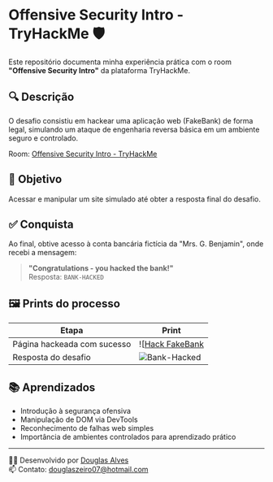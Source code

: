 # Offensive Security Intro - TryHackMe 🛡️

Este repositório documenta minha experiência prática com o room **"Offensive Security Intro"** da plataforma TryHackMe.

## 🔍 Descrição
O desafio consistiu em hackear uma aplicação web (FakeBank) de forma legal, simulando um ataque de engenharia reversa básica em um ambiente seguro e controlado.

Room: [Offensive Security Intro - TryHackMe](https://tryhackme.com/room/offensivesecurityintro)

## 🎯 Objetivo
Acessar e manipular um site simulado até obter a resposta final do desafio.

## ✅ Conquista
Ao final, obtive acesso à conta bancária fictícia da "Mrs. G. Benjamin", onde recebi a mensagem:

> **"Congratulations - you hacked the bank!"**  
> Resposta: `BANK-HACKED`

## 🖼️ Prints do processo

| Etapa | Print |
|-------|-------|
| Página hackeada com sucesso | ![[Hack FakeBank](./imagens/fakebank-completo.png)|
| Resposta do desafio | ![Bank-Hacked](imagens/resposta-bank-hacked.png) |

## 📚 Aprendizados
- Introdução à segurança ofensiva
- Manipulação de DOM via DevTools
- Reconhecimento de falhas web simples
- Importância de ambientes controlados para aprendizado prático

---

👨‍💻 Desenvolvido por [Douglas Alves](https://www.linkedin.com/in/douglas-alves-b44a18222/)  
📫 Contato: douglaszeiro07@hotmail.com  
